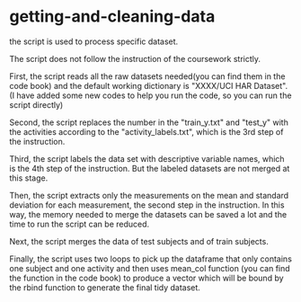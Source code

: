 # getting-and-cleaning-data

the script is used to process specific dataset.

The script does not follow the instruction of the coursework strictly.

First, the script reads all the raw datasets needed(you can find them in the code book) and the default working dictionary is "XXXX/UCI HAR Dataset".   (I have added some new codes to help you run the code, so you can run the script directly)

Second, the script replaces the number in the "train_y.txt" and "test_y"  with the activities according to the "activity_labels.txt", which is the 3rd step of the instruction.

Third, the script labels the data set with descriptive variable names, which is the 4th step of the instruction. But the labeled datasets are not merged at this stage.

Then, the script extracts only the measurements on the mean and standard deviation for each measurement, the second step in the instruction. In this way, the memory needed to merge the datasets can be saved a lot and the time to run the script can be reduced.

Next, the script merges the data of test subjects and of train subjects.

Finally, the script uses two loops to pick up the dataframe that only contains one subject and one activity and then uses mean_col function (you can find the function in the code book) to produce a vector which will be bound by the rbind function to generate the final tidy dataset.
